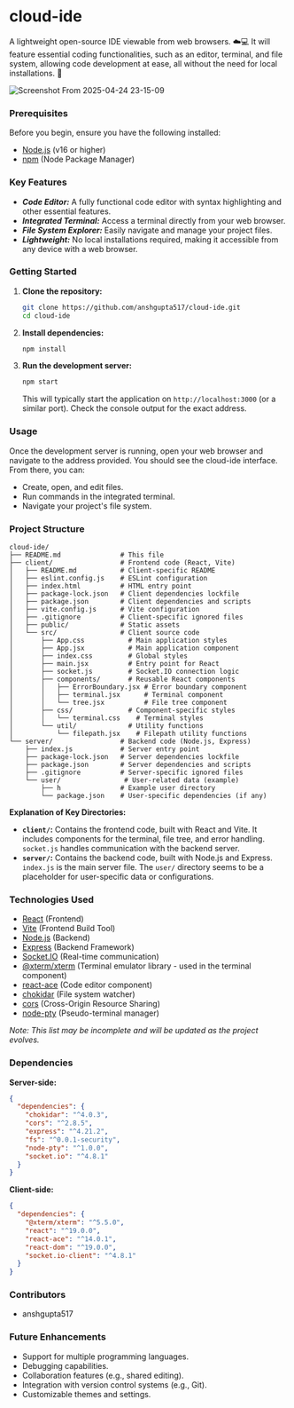 
# cloud-ide

A lightweight open-source IDE viewable from web browsers. ☁️💻 It will feature essential coding functionalities, such as an editor, terminal, and file system, allowing code development at ease, all without the need for local installations. 🎉

![Screenshot From 2025-04-24 23-15-09](https://github.com/user-attachments/assets/bc0771d6-7f16-4f7b-9bb1-908350e56a45)


### Prerequisites

Before you begin, ensure you have the following installed:

*   [Node.js](https://nodejs.org/) (v16 or higher)
*   [npm](https://www.npmjs.com/) (Node Package Manager)

### Key Features

*   ***Code Editor:*** A fully functional code editor with syntax highlighting and other essential features.
*   ***Integrated Terminal:*** Access a terminal directly from your web browser.
*   ***File System Explorer:*** Easily navigate and manage your project files.
*   ***Lightweight:*** No local installations required, making it accessible from any device with a web browser.

### Getting Started

1.  **Clone the repository:**

    ```bash
    git clone https://github.com/anshgupta517/cloud-ide.git
    cd cloud-ide
    ```

2.  **Install dependencies:**

    ```bash
    npm install
    ```

3.  **Run the development server:**

    ```bash
    npm start
    ```

    This will typically start the application on `http://localhost:3000` (or a similar port).  Check the console output for the exact address.

### Usage

Once the development server is running, open your web browser and navigate to the address provided. You should see the cloud-ide interface.  From there, you can:

*   Create, open, and edit files.
*   Run commands in the integrated terminal.
*   Navigate your project's file system.

### Project Structure

```
cloud-ide/
├── README.md               # This file
├── client/                 # Frontend code (React, Vite)
│   ├── README.md           # Client-specific README
│   ├── eslint.config.js    # ESLint configuration
│   ├── index.html          # HTML entry point
│   ├── package-lock.json   # Client dependencies lockfile
│   ├── package.json        # Client dependencies and scripts
│   ├── vite.config.js      # Vite configuration
│   ├── .gitignore          # Client-specific ignored files
│   ├── public/             # Static assets
│   └── src/                # Client source code
│       ├── App.css           # Main application styles
│       ├── App.jsx           # Main application component
│       ├── index.css         # Global styles
│       ├── main.jsx          # Entry point for React
│       ├── socket.js         # Socket.IO connection logic
│       ├── components/       # Reusable React components
│       │   ├── ErrorBoundary.jsx # Error boundary component
│       │   ├── terminal.jsx      # Terminal component
│       │   └── tree.jsx          # File tree component
│       ├── css/              # Component-specific styles
│       │   └── terminal.css    # Terminal styles
│       └── util/             # Utility functions
│           └── filepath.jsx    # Filepath utility functions
└── server/                 # Backend code (Node.js, Express)
    ├── index.js            # Server entry point
    ├── package-lock.json   # Server dependencies lockfile
    ├── package.json        # Server dependencies and scripts
    ├── .gitignore          # Server-specific ignored files
    └── user/                # User-related data (example)
        ├── h               # Example user directory
        └── package.json    # User-specific dependencies (if any)
```

**Explanation of Key Directories:**

*   **`client/`:**  Contains the frontend code, built with React and Vite.  It includes components for the terminal, file tree, and error handling.  `socket.js` handles communication with the backend server.
*   **`server/`:** Contains the backend code, built with Node.js and Express.  `index.js` is the main server file. The `user/` directory seems to be a placeholder for user-specific data or configurations.

### Technologies Used

*   [React](https://reactjs.org/) (Frontend)
*   [Vite](https://vitejs.dev/) (Frontend Build Tool)
*   [Node.js](https://nodejs.org/) (Backend)
*   [Express](https://expressjs.com/) (Backend Framework)
*   [Socket.IO](https://socket.io/) (Real-time communication)
*   [@xterm/xterm](https://xtermjs.org/) (Terminal emulator library - used in the terminal component)
*   [react-ace](https://github.com/securingsincity/react-ace) (Code editor component)
*   [chokidar](https://github.com/paulmillr/chokidar) (File system watcher)
*   [cors](https://github.com/expressjs/cors) (Cross-Origin Resource Sharing)
*   [node-pty](https://github.com/microsoft/node-pty) (Pseudo-terminal manager)

*Note: This list may be incomplete and will be updated as the project evolves.*

### Dependencies

**Server-side:**

```json
{
  "dependencies": {
    "chokidar": "^4.0.3",
    "cors": "^2.8.5",
    "express": "^4.21.2",
    "fs": "^0.0.1-security",
    "node-pty": "^1.0.0",
    "socket.io": "^4.8.1"
  }
}
```

**Client-side:**

```json
{
  "dependencies": {
    "@xterm/xterm": "^5.5.0",
    "react": "^19.0.0",
    "react-ace": "^14.0.1",
    "react-dom": "^19.0.0",
    "socket.io-client": "^4.8.1"
  }
}
```

### Contributors

*   anshgupta517

### Future Enhancements

*   Support for multiple programming languages.
*   Debugging capabilities.
*   Collaboration features (e.g., shared editing).
*   Integration with version control systems (e.g., Git).
*   Customizable themes and settings.
